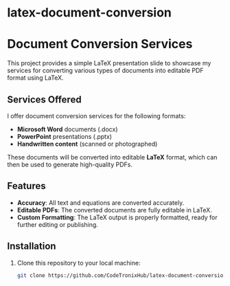 # latex-document-conversion

# Document Conversion Services

This project provides a simple LaTeX presentation slide to showcase my services for converting various types of documents into editable PDF format using LaTeX.

## Services Offered

I offer document conversion services for the following formats:

- **Microsoft Word** documents (.docx)
- **PowerPoint** presentations (.pptx)
- **Handwritten content** (scanned or photographed)
  
These documents will be converted into editable **LaTeX** format, which can then be used to generate high-quality PDFs.

## Features

- **Accuracy**: All text and equations are converted accurately.
- **Editable PDFs**: The converted documents are fully editable in LaTeX.
- **Custom Formatting**: The LaTeX output is properly formatted, ready for further editing or publishing.

## Installation

1. Clone this repository to your local machine:

   ```bash
   git clone https://github.com/CodeTronixHub/latex-document-conversion.git
